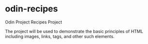 # odin-recipes
Odin Project Recipes Project

The project will be used to demonstrate the basic principles of HTML including images, links, tags, and other such elements.